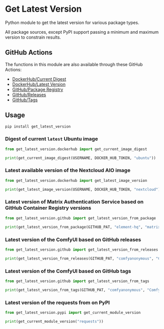 <!--
SPDX-FileCopyrightText: 2025 Joe Pitt

SPDX-License-Identifier: GPL-3.0-only
-->
# Get Latest Version

Python module to get the latest version for various package types.

All package sources, except PyPI support passing a minimum and maximum version to constrain results.

## GitHub Actions

The functions in this module are also available through these GitHub Actions:

* [DockerHub/Current Digest](https://github.com/joepitt91/action-digest-from-dockerhub-image)
* [DockerHub/Latest Version](https://github.com/joepitt91/action-version-from-dockerhub)
* [GitHub/Package Registry](https://github.com/joepitt91/action-version-from-github-package)
* [GitHub/Releases](https://github.com/joepitt91/action-version-from-github-release)
* [GitHub/Tags](https://github.com/joepitt91/action-version-from-github-tag)

## Usage

```sh
pip install get_latest_version
```

### Digest of current `latest` Ubuntu image

```python
from get_latest_version.dockerhub import get_current_image_digest

print(get_current_image_digest(USERNAME, DOCKER_HUB_TOKEN, "ubuntu"))
```

### Latest available version of the Nextcloud AIO image

```python
from get_latest_version.dockerhub import get_latest_image_version

print(get_latest_image_version(USERNAME, DOCKER_HUB_TOKEN, "nextcloud"))
```

### Latest version of Matrix Authentication Service based on GitHub Container Registry versions

```python
from get_latest_version.github import get_latest_version_from_package

print(get_latest_version_from_package(GITHUB_PAT, "element-hq", "matrix-authentication-service"))
```

### Latest version of the ComfyUI based on GitHub releases

```python
from get_latest_version.github import get_latest_version_from_releases

print(get_latest_version_from_releases(GITHUB_PAT, "comfyanonymous", "ComfyUI"))
```

### Latest version of the ComfyUI based on GitHub tags

```python
from get_latest_version.github import get_latest_version_from_tags

print(get_latest_version_from_tags(GITHUB_PAT, "comfyanonymous", "ComfyUI"))
```

### Latest version of the requests from on PyPI

```python
from get_latest_version.pypi import get_current_module_version

print(get_current_module_version("requests"))
```
